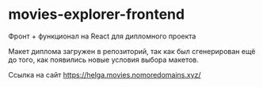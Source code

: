 # movies-explorer-frontend

Фронт + функционал на React для дипломного проекта

Макет диплома загружен в репозиторий, так как был сгенерирован ещё до того, как появились новые условия выбора макетов.

Ссылка на сайт https://helga.movies.nomoredomains.xyz/